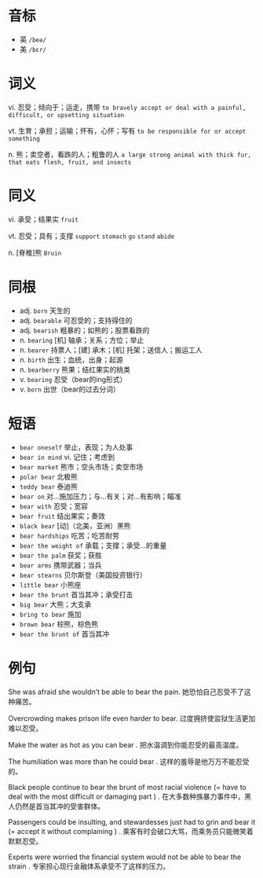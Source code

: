 # 音标

- 英 `/beə/`
- 美 `/bɛr/`

# 词义

vi. 忍受；倾向于；运走，携带
`to bravely accept or deal with a painful, difficult, or upsetting situation`

vt. 生育；承担；运输；怀有，心怀；写有
`to be responsible for or accept something`

n. 熊；卖空者，看跌的人；粗鲁的人
`a large strong animal with thick fur, that eats flesh, fruit, and insects`

# 同义

vi. 承受；结果实
`fruit`

vt. 忍受；具有；支撑
`support` `stomach` `go` `stand` `abide`

n. [脊椎]熊
`Bruin`

# 同根

- adj. `born` 天生的
- adj. `bearable` 可忍受的；支持得住的
- adj. `bearish` 粗暴的；如熊的；股票看跌的
- n. `bearing` [机] 轴承；关系；方位；举止
- n. `bearer` 持票人；[建] 承木；[机] 托架；送信人；搬运工人
- n. `birth` 出生；血统，出身；起源
- n. `bearberry` 熊果；结红果实的桃类
- v. `bearing` 忍受（bear的ing形式）
- v. `born` 出世（bear的过去分词）

# 短语

- `bear oneself` 举止，表现；为人处事
- `bear in mind` vi. 记住；考虑到
- `bear market` 熊市；空头市场；卖空市场
- `polar bear` 北极熊
- `teddy bear` 泰迪熊
- `bear on` 对…施加压力；与…有关；对…有影响；瞄准
- `bear with` 忍受；宽容
- `bear fruit` 结出果实；奏效
- `black bear` [动]（北美，亚洲）黑熊
- `bear hardships` 吃苦；吃苦耐劳
- `bear the weight of` 承载；支撑；承受…的重量
- `bear the palm` 获奖；获胜
- `bear arms` 携带武器；当兵
- `bear stearns` 贝尔斯登（美国投资银行）
- `little bear` 小熊座
- `bear the brunt` 首当其冲；承受打击
- `big bear` 大熊；大支承
- `bring to bear` 施加
- `brown bear` 棕熊，棕色熊
- `bear the brunt of` 首当其冲

# 例句

She was afraid she wouldn’t be able to bear the pain.
她恐怕自己忍受不了这种痛苦。

Overcrowding makes prison life even harder to bear.
过度拥挤使监狱生活更加难以忍受。

Make the water as hot as you can bear .
把水温调到你能忍受的最高温度。

The humiliation was more than he could bear .
这样的羞辱是他万万不能忍受的。

Black people continue to bear the brunt of most racial violence (=  have to deal with the most difficult or damaging part  ) .
在大多数种族暴力事件中，黑人仍然是首当其冲的受害群体。

Passengers could be insulting, and stewardesses just had to grin and bear it (=  accept it without complaining  ) .
乘客有时会破口大骂，而乘务员只能微笑着默默忍受。

Experts were worried the financial system would not be able to bear the strain .
专家担心现行金融体系承受不了这样的压力。


